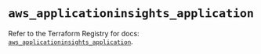 # `aws_applicationinsights_application`

Refer to the Terraform Registry for docs: [`aws_applicationinsights_application`](https://registry.terraform.io/providers/hashicorp/aws/5.83.0/docs/resources/applicationinsights_application).
